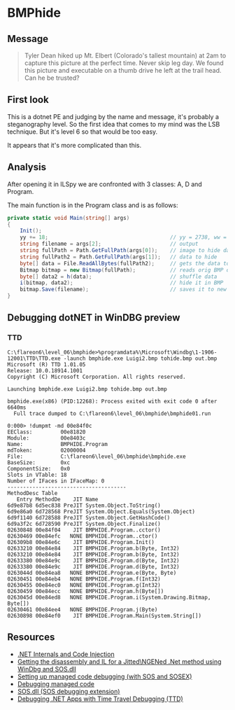 # BMPhide

## Message

> Tyler Dean hiked up Mt. Elbert (Colorado's tallest mountain) at 2am to capture this picture at the perfect time.
> Never skip leg day. We found this picture and executable on a thumb drive he left at the trail head. Can he be trusted?

## First look

This is a dotnet PE and judging by the name and message, it's probably a steganography level. So the first idea that
comes to my mind was the LSB technique. But it's level 6 so that would be too easy.

It appears that it's more complicated than this.

## Analysis

After opening it in ILSpy we are confronted with 3 classes: A, D and Program.

The main function is in the Program class and is as follows:

```C#
private static void Main(string[] args)
{
    Init();
    yy += 18;                                       // yy = 2738, ww = "1F7D1482", zz = "MzQxOTk="
    string filename = args[2]; 						// output
    string fullPath = Path.GetFullPath(args[0]);	// image to hide data in
    string fullPath2 = Path.GetFullPath(args[1]);	// data to hide
    byte[] data = File.ReadAllBytes(fullPath2);		// gets the data to be hidden
    Bitmap bitmap = new Bitmap(fullPath);			// reads orig BMP data
    byte[] data2 = h(data);							// shuffle data
    i(bitmap, data2);								// hide it in BMP
    bitmap.Save(filename);							// saves it to new BMP
}
```

## Debugging dotNET in WinDBG preview

### TTD

```shell
C:\flareon6\level_06\bmphide>%programdata%\Microsoft\Windbg\1-1906-12001\TTD\TTD.exe -launch bmphide.exe Luigi2.bmp tohide.bmp out.bmp
Microsoft (R) TTD 1.01.05
Release: 10.0.18914.1001
Copyright (C) Microsoft Corporation. All rights reserved.

Launching bmphide.exe Luigi2.bmp tohide.bmp out.bmp

bmphide.exe(x86) (PID:12268): Process exited with exit code 0 after 6640ms
  Full trace dumped to C:\flareon6\level_06\bmphide\bmphide01.run
```

```
0:000> !dumpmt -md 00e84f0c
EEClass:         00e81820
Module:          00e8403c
Name:            BMPHIDE.Program
mdToken:         02000004
File:            C:\flareon6\level_06\bmphide\bmphide.exe
BaseSize:        0xc
ComponentSize:   0x0
Slots in VTable: 18
Number of IFaces in IFaceMap: 0
--------------------------------------
MethodDesc Table
   Entry MethodDe    JIT Name
6d9e87b8 6d5ec838 PreJIT System.Object.ToString()
6d9e86a0 6d728568 PreJIT System.Object.Equals(System.Object)
6d9f1140 6d728588 PreJIT System.Object.GetHashCode()
6d9a3f2c 6d728590 PreJIT System.Object.Finalize()
02630848 00e84f04    JIT BMPHIDE.Program..cctor()
02630469 00e84efc   NONE BMPHIDE.Program..ctor()
026309b8 00e84e6c    JIT BMPHIDE.Program.Init()
02633210 00e84e84    JIT BMPHIDE.Program.b(Byte, Int32)
02633210 00e84e84    JIT BMPHIDE.Program.b(Byte, Int32)
02633380 00e84e9c    JIT BMPHIDE.Program.d(Byte, Int32)
02633380 00e84e9c    JIT BMPHIDE.Program.d(Byte, Int32)
0263044d 00e84ea8   NONE BMPHIDE.Program.e(Byte, Byte)
02630451 00e84eb4   NONE BMPHIDE.Program.f(Int32)
02630455 00e84ec0   NONE BMPHIDE.Program.g(Int32)
02630459 00e84ecc   NONE BMPHIDE.Program.h(Byte[])
0263045d 00e84ed8   NONE BMPHIDE.Program.i(System.Drawing.Bitmap, Byte[])
02630461 00e84ee4   NONE BMPHIDE.Program.j(Byte)
02630898 00e84ef0    JIT BMPHIDE.Program.Main(System.String[])
```

## Resources

- [.NET Internals and Code Injection](https://www.codeproject.com/articles/26060/net-internals-and-code-injection)
- [Getting the disassembly and IL for a Jitted\NGENed .Net method using WinDbg and SOS.dll](https://dpaoliello.wordpress.com/2012/02/05/getting-the-disassembly-and-il-for-a-jittedngened-net-method-using-windbg-and-sos-dll/)
- [Setting up managed code debugging (with SOS and SOSEX)](https://blogs.msdn.microsoft.com/jankrivanek/2012/11/15/setting-up-managed-code-debugging-with-sos-and-sosex/)
- [Debugging managed code](https://docs.microsoft.com/en-us/windows-hardware/drivers/debugger/debugging-managed-code)
- [SOS.dll (SOS debugging extension)](https://docs.microsoft.com/en-us/dotnet/framework/tools/sos-dll-sos-debugging-extension)
- [Debugging .NET Apps with Time Travel Debugging (TTD)](https://devblogs.microsoft.com/dotnet/debugging-net-apps-with-time-travel-debugging-ttd/)
